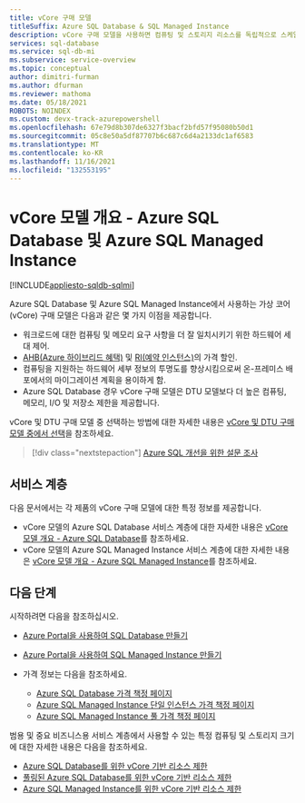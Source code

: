 ```yaml
---
title: vCore 구매 모델
titleSuffix: Azure SQL Database & SQL Managed Instance
description: vCore 구매 모델을 사용하면 컴퓨팅 및 스토리지 리소스를 독립적으로 스케일링하고, 온-프레미스 성능과 일치시키며, Azure SQL Database 및 Azure SQL Managed Instance 가격을 최적화할 수 있습니다.
services: sql-database
ms.service: sql-db-mi
ms.subservice: service-overview
ms.topic: conceptual
author: dimitri-furman
ms.author: dfurman
ms.reviewer: mathoma
ms.date: 05/18/2021
ROBOTS: NOINDEX
ms.custom: devx-track-azurepowershell
ms.openlocfilehash: 67e79d8b307de6327f3bacf2bfd57f95080b50d1
ms.sourcegitcommit: 05c8e50a5df87707b6c687c6d4a2133dc1af6583
ms.translationtype: MT
ms.contentlocale: ko-KR
ms.lasthandoff: 11/16/2021
ms.locfileid: "132553195"
---
```

# <a name="vcore-model-overview---azure-sql-database-and-azure-sql-managed-instance"></a>vCore 모델 개요 - Azure SQL Database 및 Azure SQL Managed Instance 
[!INCLUDE[appliesto-sqldb-sqlmi](../includes/appliesto-sqldb-sqlmi.md)]

Azure SQL Database 및 Azure SQL Managed Instance에서 사용하는 가상 코어(vCore) 구매 모델은 다음과 같은 몇 가지 이점을 제공합니다.

- 워크로드에 대한 컴퓨팅 및 메모리 요구 사항을 더 잘 일치시키기 위한 하드웨어 세대 제어.
- [AHB(Azure 하이브리드 혜택)](../azure-hybrid-benefit.md) 및 [RI(예약 인스턴스)](reserved-capacity-overview.md)의 가격 할인.
- 컴퓨팅을 지원하는 하드웨어 세부 정보의 투명도를 향상시킴으로써 온-프레미스 배포에서의 마이그레이션 계획을 용이하게 함.
- Azure SQL Database 경우 vCore 구매 모델은 DTU 모델보다 더 높은 컴퓨팅, 메모리, I/O 및 저장소 제한을 제공합니다.

vCore 및 DTU 구매 모델 중 선택하는 방법에 대한 자세한 내용은 [vCore 및 DTU 구매 모델 중에서 선택](purchasing-models.md)을 참조하세요.

> [!div class="nextstepaction"]
> [Azure SQL 개선을 위한 설문 조사](https://aka.ms/AzureSQLSurveyNov2021)

## <a name="service-tiers"></a>서비스 계층

다음 문서에서는 각 제품의 vCore 구매 모델에 대한 특정 정보를 제공합니다.

- vCore 모델의 Azure SQL Database 서비스 계층에 대한 자세한 내용은 [vCore 모델 개요 - Azure SQL Database](service-tiers-sql-database-vcore.md)를 참조하세요.
- vCore 모델의 Azure SQL Managed Instance 서비스 계층에 대한 자세한 내용은 [vCore 모델 개요 - Azure SQL Managed Instance](../managed-instance/service-tiers-managed-instance-vcore.md)를 참조하세요.

## <a name="next-steps"></a>다음 단계

시작하려면 다음을 참조하십시오. 
- [Azure Portal을 사용하여 SQL Database 만들기](single-database-create-quickstart.md)
- [Azure Portal을 사용하여 SQL Managed Instance 만들기](../managed-instance/instance-create-quickstart.md)

- 가격 정보는 다음을 참조하세요. 
    - [Azure SQL Database 가격 책정 페이지](https://azure.microsoft.com/pricing/details/sql-database/single/)
    - [Azure SQL Managed Instance 단일 인스턴스 가격 책정 페이지](https://azure.microsoft.com/pricing/details/azure-sql-managed-instance/single/)
    - [Azure SQL Managed Instance 풀 가격 책정 페이지](https://azure.microsoft.com/pricing/details/azure-sql-managed-instance/pools/)
    
범용 및 중요 비즈니스용 서비스 계층에서 사용할 수 있는 특정 컴퓨팅 및 스토리지 크기에 대한 자세한 내용은 다음을 참조하세요.

- [Azure SQL Database를 위한 vCore 기반 리소스 제한](resource-limits-vcore-single-databases.md)
- [풀링된 Azure SQL Database를 위한 vCore 기반 리소스 제한](resource-limits-vcore-elastic-pools.md)
- [Azure SQL Managed Instance를 위한 vCore 기반 리소스 제한](../managed-instance/resource-limits.md)
